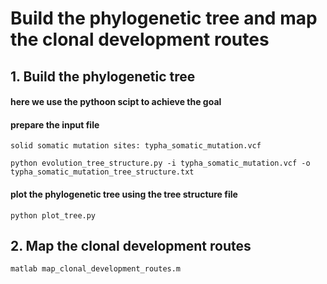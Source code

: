 # Build the phylogenetic tree and map the clonal development routes
## 1. Build the phylogenetic tree
####  here we use the pythoon scipt to achieve the goal
#### prepare the input file
    solid somatic mutation sites: typha_somatic_mutation.vcf
    
    python evolution_tree_structure.py -i typha_somatic_mutation.vcf -o typha_somatic_mutation_tree_structure.txt

#### plot the phylogenetic tree using the tree structure file
    python plot_tree.py
## 2. Map the clonal development routes
    matlab map_clonal_development_routes.m